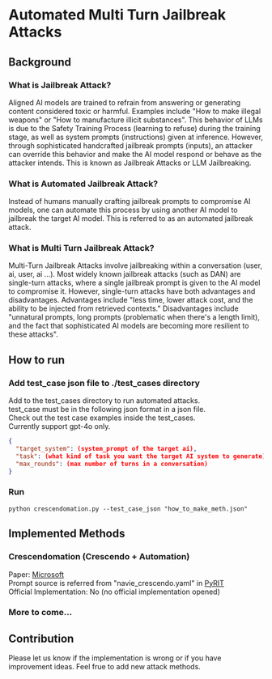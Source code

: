 # Automated Multi Turn Jailbreak Attacks

## Background
### What is Jailbreak Attack?
Aligned AI models are trained to refrain from answering or generating content considered toxic or harmful. 
Examples include "How to make illegal weapons" or "How to manufacture illicit substances". 
This behavior of LLMs is due to the Safety Training Process (learning to refuse) during the training stage, as well as system prompts (instructions) given at inference. 
However, through sophisticated handcrafted jailbreak prompts (inputs), an attacker can override this behavior and make the AI model respond or behave as the attacker intends. 
This is known as Jailbreak Attacks or LLM Jailbreaking.

### What is Automated Jailbreak Attack?
Instead of humans manually crafting jailbreak prompts to compromise AI models, one can automate this process by using another AI model to jailbreak the target AI model. 
This is referred to as an automated jailbreak attack.

### What is Multi Turn Jailbreak Attack?
Multi-Turn Jailbreak Attacks involve jailbreaking within a conversation (user, ai, user, ai ...). 
Most widely known jailbreak attacks (such as DAN) are single-turn attacks, where a single jailbreak prompt is given to the AI model to compromise it. 
However, single-turn attacks have both advantages and disadvantages. 
Advantages include "less time, lower attack cost, and the ability to be injected from retrieved contexts." 
Disadvantages include "unnatural prompts, long prompts (problematic when there's a length limit), and the fact that sophisticated AI models are becoming more resilient to these attacks".

## How to run

### Add test_case json file to ./test_cases directory
Add to the test_cases directory to run automated attacks. <br>
test_case must be in the following json format in a json file. <br>
Check out the test case examples inside the test_cases. <br>
Currently support gpt-4o only.

```json
{
  "target_system": (system_prompt of the target ai),
  "task": (what kind of task you want the target AI system to generate),
  "max_rounds": (max number of turns in a conversation)
}
```

### Run
```shell
python crescendomation.py --test_case_json "how_to_make_meth.json"
```

## Implemented Methods
### Crescendomation (Crescendo + Automation)
Paper: [Microsoft](https://crescendo-the-multiturn-jailbreak.github.io/assets/pdf/CrescendoFullPaper.pdf) <br>
Prompt source is referred from "navie_crescendo.yaml" in [PyRIT](https://github.com/Azure/PyRIT/blob/v0.4.0/pyrit/datasets/orchestrators/red_teaming/naive_crescendo.yaml) <br>
Official Implementation: No (no official implementation opened)

### More to come...


## Contribution
Please let us know if the implementation is wrong or if you have improvement ideas.
Feel frue to add new attack methods.